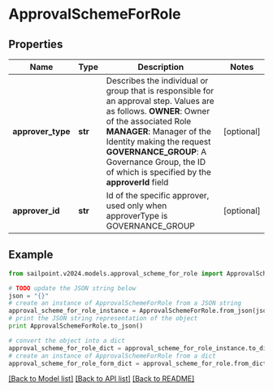# ApprovalSchemeForRole


## Properties

Name | Type | Description | Notes
------------ | ------------- | ------------- | -------------
**approver_type** | **str** | Describes the individual or group that is responsible for an approval step. Values are as follows.  **OWNER**: Owner of the associated Role  **MANAGER**: Manager of the Identity making the request  **GOVERNANCE_GROUP**: A Governance Group, the ID of which is specified by the **approverId** field | [optional] 
**approver_id** | **str** | Id of the specific approver, used only when approverType is GOVERNANCE_GROUP | [optional] 

## Example

```python
from sailpoint.v2024.models.approval_scheme_for_role import ApprovalSchemeForRole

# TODO update the JSON string below
json = "{}"
# create an instance of ApprovalSchemeForRole from a JSON string
approval_scheme_for_role_instance = ApprovalSchemeForRole.from_json(json)
# print the JSON string representation of the object
print ApprovalSchemeForRole.to_json()

# convert the object into a dict
approval_scheme_for_role_dict = approval_scheme_for_role_instance.to_dict()
# create an instance of ApprovalSchemeForRole from a dict
approval_scheme_for_role_form_dict = approval_scheme_for_role.from_dict(approval_scheme_for_role_dict)
```
[[Back to Model list]](../README.md#documentation-for-models) [[Back to API list]](../README.md#documentation-for-api-endpoints) [[Back to README]](../README.md)


